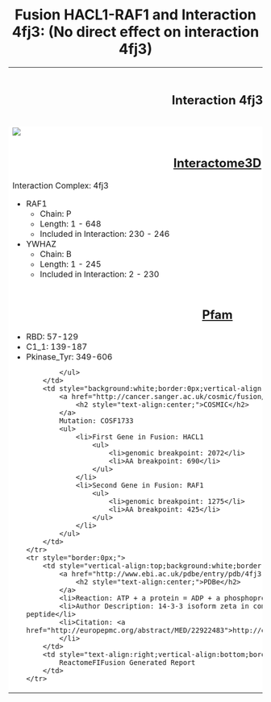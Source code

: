 <h1 style="text-align:center;">Fusion HACL1-RAF1 and Interaction 4fj3: (No direct effect on interaction 4fj3)</h1>
<table style="border: 0px;">
    <tr style="border: 0px;">
        <td style="width:50%;border: 0px;">
            <h2 style="text-align:center;">Interaction 4fj3</h2>
        </th>
        <td style="width:50%;border:0px;">
            <h2 style="text-align:center;">Fusion Effect</h2>
        </th>
    </tr>
    <tr style="border: 0px;width:50%;">
        <td style="border: 0px;background: white;">
            <img style="vertical-align:bottom;" src="/Users/joshuaburkhart/Research/ReactomeFIFusion/src/../data/output/reports/4fj3/src/png/4fj3_scheme.png"/>
        </td>
        <td style="border: 0px;background: white;">
            <img src="/Users/joshuaburkhart/Research/ReactomeFIFusion/src/../data/output/reports/4fj3/src/png/4fj3_fusion_scheme.png"/>
        </td>
    </tr>
    <tr style="border: 0px;">
        <td style="background:white;border: 0px;vertical-align:top;width:50%">
            <a href="http://interactome3d.irbbarcelona.org/interaction.php?ids=P04049;P63104&dataset=human&rs=True&connect=1">
                <h2 style="text-align:center;">Interactome3D</h2>
            </a>
            Interaction Complex: 4fj3
            <ul>
                <li>RAF1
                    <ul>
                        <li>Chain: P</li>
                        <li>Length: 1 - 648</li>
                        <li>Included in Interaction: 230 - 246</li>
                    </ul>
                </li>
                <li>YWHAZ
                    <ul>
                        <li>Chain: B</li>
                        <li>Length: 1 - 245</li>
                        <li>Included in Interaction: 2 - 230</li>
                    </ul>
                </li>
            </ul>
        </td>
        <td style="background:white;border: 0px;">
            <img src="/Users/joshuaburkhart/Research/ReactomeFIFusion/src/../data/output/reports/4fj3/src/png/4fj3.png"/>
        </td>
    </tr>
    <tr style="border:0px;">
        <td style="background:white;border:0px;vertical-align:top;">
            <a href="http://pfam.xfam.org/protein/P04049">
                <h2 style="text-align:center;">Pfam</h2>
            </a>
            <ul>
                <li>RBD: 57-129</li>
<li>C1_1: 139-187</li>
<li>Pkinase_Tyr: 349-606</li>

            </ul>
        </td>
        <td style="background:white;border:0px;vertical-align:top;">
            <a href="http://cancer.sanger.ac.uk/cosmic/fusion/overview?fid=408&gid=56575">
                <h2 style="text-align:center;">COSMIC</h2>
            </a>
            Mutation: COSF1733
            <ul>
                <li>First Gene in Fusion: HACL1
                    <ul>
                        <li>genomic breakpoint: 2072</li>
                        <li>AA breakpoint: 690</li>
                    </ul>
                </li>
                <li>Second Gene in Fusion: RAF1
                    <ul>
                        <li>genomic breakpoint: 1275</li>
                        <li>AA breakpoint: 425</li>
                    </ul>
                </li>
            </ul>
        </td>
    </tr>
    <tr style="border:0px;">
        <td style="vertical-align:top;background:white;border:0px;">
            <a href="http://www.ebi.ac.uk/pdbe/entry/pdb/4fj3">
                <h2 style="text-align:center;">PDBe</h2>
            </a>
            <li>Reaction: ATP + a protein = ADP + a phosphoprotein.</li>
            <li>Author Description: 14-3-3 isoform zeta in complex with a diphoyphorylated C-RAF peptide</li>
            <li>Citation: <a href="http://europepmc.org/abstract/MED/22922483">http://europepmc.org/abstract/MED/22922483</a>
            </li>
        </td>
        <td style="text-align:right;vertical-align:bottom;border:0px;background:white;">
            ReactomeFIFusion Generated Report
        </td>
    </tr>
</table>